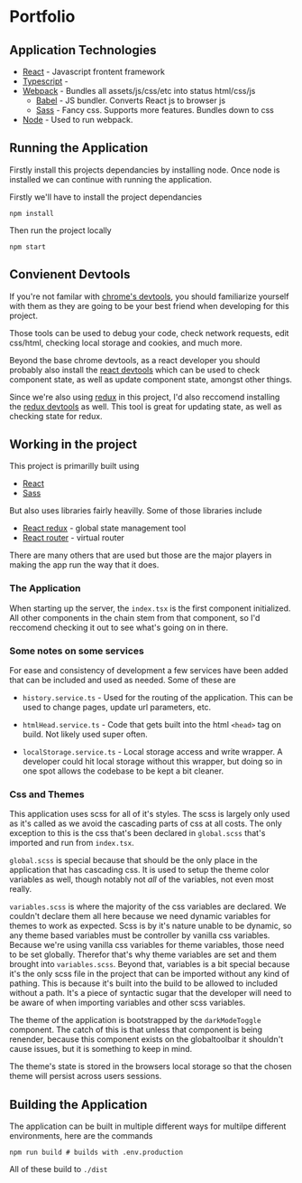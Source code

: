 # Portfolio

## Application Technologies

- [React](https://reactjs.org/docs/getting-started.html) - Javascript frontent framework
- [Typescript](https://www.typescriptlang.org/docs/handbook/react.html) -
- [Webpack](https://webpack.js.org/) - Bundles all assets/js/css/etc into status html/css/js
  - [Babel](https://webpack.js.org/loaders/babel-loader/) - JS bundler. Converts React js to browser js
  - [Sass](https://github.com/webpack-contrib/sass-loader) - Fancy css. Supports more features. Bundles down to css
- [Node](https://nodejs.org/en/) - Used to run webpack.

## Running the Application

Firstly install this projects dependancies by installing node. Once node is installed we can continue with running the application.

Firstly we'll have to install the project dependancies

```
npm install
```

Then run the project locally

```
npm start
```

## Convienent Devtools

If you're not familar with [chrome's devtools](https://developer.chrome.com/docs/devtools/), you should familiarize yourself with them as they are going to be your best friend when developing for this project.

Those tools can be used to debug your code, check network requests, edit css/html, checking local storage and cookies, and much more.

Beyond the base chrome devtools, as a react developer you should probably also install the [react devtools](https://chrome.google.com/webstore/detail/react-developer-tools/fmkadmapgofadopljbjfkapdkoienihi?hl=en) which can be used to check component state, as well as update component state, amongst other things.

Since we're also using [redux](https://react-redux.js.org/) in this project, I'd also reccomend installing the [redux devtools](https://chrome.google.com/webstore/detail/redux-devtools/lmhkpmbekcpmknklioeibfkpmmfibljd?hl=en) as well. This tool is great for updating state, as well as checking state for redux.

## Working in the project

This project is primarilly built using

- [React](https://reactjs.org/docs/getting-started.html)
- [Sass](https://github.com/webpack-contrib/sass-loader)

But also uses libraries fairly heavilly. Some of those libraries include

- [React redux](https://react-redux.js.org/api/hooks) - global state management tool
- [React router](https://reactrouter.com/web/guides/quick-start) - virtual router

There are many others that are used but those are the major players in making the app run the way that it does.

### The Application

When starting up the server, the `index.tsx` is the first component initialized. All other components in the chain stem from that component, so I'd reccomend checking it out to see what's going on in there.

### Some notes on some services

For ease and consistency of development a few services have been added that can be included and used as needed. Some of these are

- `history.service.ts` - Used for the routing of the application. This can be used to change pages, update url parameters, etc.

- `htmlHead.service.ts` - Code that gets built into the html `<head>` tag on build. Not likely used super often.

- `localStorage.service.ts` - Local storage access and write wrapper. A developer could hit local storage without this wrapper, but doing so in one spot allows the codebase to be kept a bit cleaner.

### Css and Themes

This application uses scss for all of it's styles. The scss is largely only used as it's called as we avoid the cascading parts of css at all costs. The only exception to this is the css that's been declared in `global.scss` that's imported and run from `index.tsx`.

`global.scss` is special because that should be the only place in the application that has cascading css. It is used to setup the theme color variables as well, though notably not _all_ of the variables, not even most really.

`variables.scss` is where the majority of the css variables are declared. We couldn't declare them all here because we need dynamic variables for themes to work as expected. Scss is by it's nature unable to be dynamic, so any theme based variables must be controller by vanilla css variables. Because we're using vanilla css variables for theme variables, those need to be set globally. Therefor that's why theme variables are set and them brought into `variables.scss`. Beyond that, variables is a bit special because it's the only scss file in the project that can be imported without any kind of pathing. This is because it's built into the build to be allowed to included without a path. It's a piece of syntactic sugar that the developer will need to be aware of when importing variables and other scss variables.

The theme of the application is bootstrapped by the `darkModeToggle` component. The catch of this is that unless that component is being renender, because this component exists on the globaltoolbar it shouldn't cause issues, but it is something to keep in mind.

The theme's state is stored in the browsers local storage so that the chosen theme will persist across users sessions.

## Building the Application

The application can be built in multiple different ways for multilpe different environments, here are the commands

```
npm run build # builds with .env.production
```

All of these build to `./dist`
